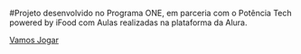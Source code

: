 #Projeto desenvolvido no Programa ONE, em parceria com o Potência Tech powered by iFood com Aulas realizadas na plataforma da Alura.


[Vamos Jogar](https://jogo-self-eight.vercel.app/)
